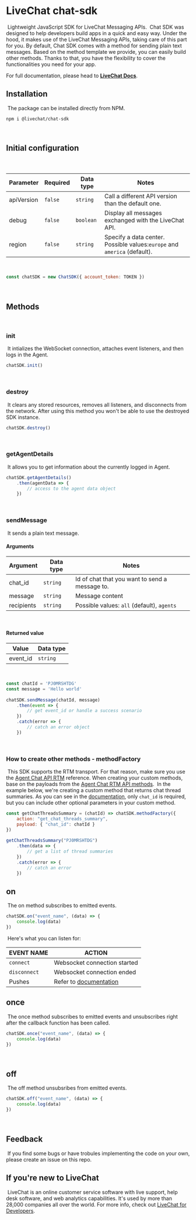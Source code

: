 # LiveChat chat-sdk
​
Lightweight JavaScript SDK for LiveChat Messaging APIs.
​
Chat SDK was designed to help developers build apps in a quick and easy way. Under the hood, it makes use of the LiveChat Messaging APIs, taking care of this part for you. By default, Chat SDK comes with a method for sending plain text messages. Based on the method template we provide, you can easily build other methods. Thanks to that, you have the flexibility to cover the functionalities you need for your app.
​

For full documentation, please head to __[LiveChat Docs](https://developers.livechatinc.com/docs/feature/chat-sdk/messaging/chat-sdk/)__.
​
## Installation
​
The package can be installed directly from NPM.
​
```
npm i @livechat/chat-sdk
```
​
## Initial configuration
​
###
| Parameter         | Required | Data type | Notes                                                    |
| ----------------- | -------- | --------- | -------------------------------------------------------- |
| apiVersion        | `false`  | `string`  | Call a different API version than the default one.       |
| debug             | `false`  | `boolean` | Display all messages exchanged with the LiveChat API.    |
| region            | `false`  | `string`  | Specify a data center. Possible values:`europe` and `america` (default). |
​
```js
const chatSDK = new ChatSDK({ account_token: TOKEN })
```
​
## Methods
​
### init
​
It intializes the WebSocket connection, attaches event listeners, and then logs in the Agent.
​
```js
chatSDK.init() 
```
​
### destroy
​
It clears any stored resources, removes all listeners, and disconnects from the network. After using this method you won't be able to use the destroyed SDK instance.
​
```js
chatSDK.destroy()
```
​
### getAgentDetails
​
It allows you to get information about the currently logged in Agent.
​
```js
chatSDK.getAgentDetails() 
    .then(agentData => {
        // access to the agent data object
    }) 
```
​
### sendMessage
​
It sends a plain text message.
​
#### Arguments
| Argument   | Data type | Notes                                       |
| ---------- | --------- | ------------------------------------------- |
| chat_id    | `string`  | Id of chat that you want to send a message to. |
| message    | `string`  | Message content                             |
| recipients | `string`  | Possible values: `all` (default), `agents`  |
​
#### Returned value 
| Value      | Data type |
| ---------- | --------- |
| event_id   | `string`  |
​
```js
const chatId = 'PJ0MRSHTDG'
const message = 'Hello world'
​
chatSDK.sendMessage(chatId, message)
    .then(event => {
        // get event_id or handle a success scenario
    })
    .catch(error => {
        // catch an error object
    })
```
​
### How to create other methods - methodFactory
​
This SDK supports the RTM transport. For that reason, make sure you use the [Agent Chat API RTM](https://developers.labs.livechatinc.com/docs/feature/chat-sdk/messaging/agent-chat-api/rtm-reference) reference. When creating your custom methods, base on the payloads from the [Agent Chat RTM API methods](https://developers.labs.livechatinc.com/docs/feature/chat-sdk/messaging/agent-chat-api/rtm-reference/#methods).
​
In the example below, we're creating a custom method that returns chat thread summaries. As you can see in the [documentation](https://developers.labs.livechatinc.com/docs/feature/chat-sdk/messaging/agent-chat-api/rtm-reference/#get-chat-threads-summary), only `chat_id` is required, but you can include other optional parameters in your custom method.
​
```js
const getChatThreadsSummary = (chatId) => chatSDK.methodFactory({
    action: "get_chat_threads_summary",
    payload: { "chat_id": chatId }
})
​
getChatThreadsSummary("PJ0MRSHTDG")
    .then(data => {
        // get a list of thread summaries
    })
    .catch(error => {
        // catch an error
    })
```
## on
​
The on method subscribes to emitted events.
​
```js
chatSDK.on("event_name", (data) => {
    console.log(data)
})
```
​
Here's what you can listen for:

| EVENT NAME    | ACTION                          |
| ------------- | ------------------------------- |
| `connect`	    | Websocket connection started    |
| `disconnect`	| Websocket connection ended      |
| Pushes	    | Refer to [documentation](https://developers.labs.livechatinc.com/docs/feature/chat-sdk/messaging/agent-chat-api/rtm-reference/#pushes)          |

## once
​
The once method subscribes to emitted events and unsubscribes right after the callback function has been called.
​
```js
chatSDK.once("event_name", (data) => {
    console.log(data)
})
```
​
## off
​
The off method unsubsribes from emitted events.
​
```js
chatSDK.off("event_name", (data) => {
    console.log(data)
})
```
​
## Feedback
​
If you find some bugs or have trobules implementing the code on your own, please create an issue on this repo.
​
## If you're new to LiveChat
​
LiveChat is an online customer service software with live support, help desk software, and web analytics capabilities. It's used by more than 28,000 companies all over the world. For more info, check out [LiveChat for Developers](https://developers.livechatinc.com).